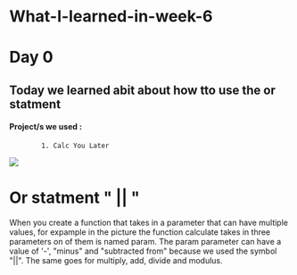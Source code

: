 # What-I-learned-in-week-6


# Day 0


## Today we learned abit about how tto use the or statment 


 #### Project/s we used :
            1. Calc You Later
   
![](/or%20.png)

# Or statment " || "

When you create a function that takes in a parameter that can have multiple values, for expample in the picture the function calculate takes in three parameters on of them is named param. The param parameter can have a value of  '-', "minus" and "subtracted from" because we used the symbol "||". The same goes for multiply, add, divide and modulus.


